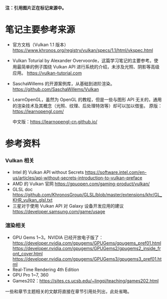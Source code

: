 **注：引用图片正在标记来源中。**



# 笔记主要参考来源

* 官方文档（Vulkan 1.1 版本）
  <https://www.khronos.org/registry/vulkan/specs/1.1/html/vkspec.html>

* Vulkan Toturial by Alexander Overvoorde，这篇学习笔记的主要参考。使用最简单的例子围绕 Vulkan API 进行系统的介绍，未涉及光照、阴影等高级应用。
  <https://vulkan-tutorial.com>

* SaschaWillems 的开源案例库，从基础到进阶渲染。
  <https://github.com/SaschaWillems/Vulkan>

* LearnOpenGL，虽然为 OpenGL 的教程，但是一些与图形 API 无关的，通用的渲染技术及其概念（光照、纹理、后处理特效等）却可以加以借鉴。
  原版：<https://learnopengl.com/>

  中文版：<https://learnopengl-cn.github.io/>



# 参考资料

### Vulkan 相关

* Intel 的 Vulkan API without Secrets
  <https://software.intel.com/en-us/articles/api-without-secrets-introduction-to-vulkan-preface>
* AMD 的 Vulkan 官网
  <https://gpuopen.com/gaming-product/vulkan/>
* GLSL doc
  https://github.com/KhronosGroup/GLSL/blob/master/extensions/khr/GL_KHR_vulkan_glsl.txt
* 三星对于使用 Vulkan API 对 Galaxy 设备开发应用的建议
  <https://developer.samsung.com/game/usage>

### 渲染相关

* GPU Gems 1~3。NVIDIA 已经开放电子版了：
  https://developer.nvidia.com/gpugems/GPUGems/gpugems_pref01.html
  https://developer.nvidia.com/gpugems/GPUGems2/gpugems2_inside_front_cover.html
  https://developer.nvidia.com/gpugems/GPUGems3/gpugems3_pref01.html
* Real-Time Rendering 4th Edition
* GPU Pro 1~7, 360
* Games202：https://sites.cs.ucsb.edu/~lingqi/teaching/games202.html



一些和章节主题相关的文献将直接在章节引用处列出，此处省略。